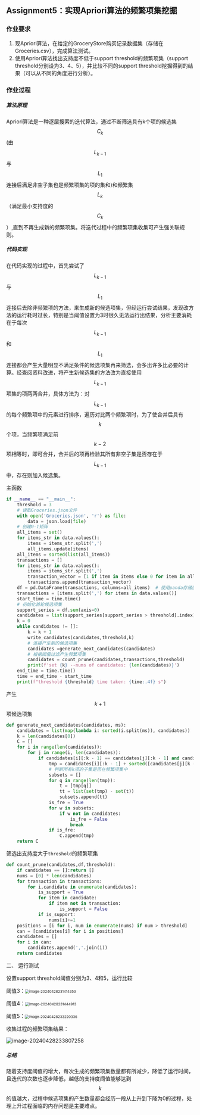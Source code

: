 ## Assignment5：实现Apriori算法的频繁项集挖掘

### 作业要求

1. 现Apriori算法，在给定的GroceryStore购买记录数据集（存储在Groceries.csv），完成算法测试。
2. 使用Apriori算法找出支持度不低于support threshold的频繁项集（support threshold分别设为3、4、5），并比较不同的support threshold挖掘得到的结果（可以从不同的角度进行分析）。

### 作业过程

##### 算法原理

Apriori算法是一种逐层搜索的迭代算法，通过不断筛选具有k个项的候选集$$C_k$$(由$$L_{k-1}$$与$$L_1$$连接后满足非空子集也是频繁项集的项的集和)和频繁集$$L_k$$（满足最小支持度的$$C_k$$）,直到不再生成新的频繁项集。将迭代过程中的频繁项集收集可产生强关联规则。

##### 代码实现

在代码实现的过程中，首先尝试了$$L_{k-1}$$与$$L_1$$连接后去除非频繁项的方法，来生成新的候选项集，但经运行尝试结果，发现改方法的运行耗时过长，特别是当阈值设置为3时很久无法运行出结果，分析主要消耗在于每次$$L_{k-1}$$和$$L_1$$连接都会产生大量明显不满足条件的候选项集再来筛选，会多出许多比必要的计算。经查阅资料改进，将产生新候选集的方法改为直接使用$$L_{k-1}$$项集的项两两合并，具体方法为：对$$L_{k-1}$$的每个频繁项中的元素进行排序，遍历对比两个频繁项时，为了使合并后具有$$k$$个项，当频繁项满足前$$k-2$$项相等时，即可合并，合并后的项再检验其所有非空子集是否存在于$$L_{k-1}$$中，存在则加入候选集。

主函数

```python
if __name__ == "__main__":
	threshold = 3
	# 读取Groceries.json文件
	with open('Groceries.json', 'r') as file:
		data = json.load(file)
	# 创建0-1矩阵
	all_items = set()
	for items_str in data.values():
		items = items_str.split(',')
		all_items.update(items)
	all_items = sorted(list(all_items))
	transactions = []
	for items_str in data.values():
		items = items_str.split(',')
		transaction_vector = [1 if item in items else 0 for item in all_items]
		transactions.append(transaction_vector)
	df = pd.DataFrame(transactions, columns=all_items)	# 使用panda存储便于操作
    transactions = [items.split(',') for items in data.values()]
	start_time = time.time()
	# 初始化首轮候选项集
	support_series = df.sum(axis=0)
	candidates = list(support_series[support_series > threshold].index)
	k = 0
	while candidates != []:
		k = k + 1
		write_candidates(candidates,threshold,k)
        # 连接产生新的候选项集
		candidates =generate_next_candidates(candidates)
        # 根据阈值过滤产生频繁项集
		candidates = count_prune(candidates,transactions,threshold)
		print(f'set {k} --nums of candidates: {len(candidates)}')
	end_time = time.time()
	time = end_time - start_time
	print(f"threshold {threshold} time taken: {time:.4f} s")
```

产生$$k+1$$项候选项集

```python
def generate_next_candidates(candidates, ms):
	candidates = list(map(lambda i: sorted(i.split(ms)), candidates))
	k = len(candidates[0])
	C = []
	for i in range(len(candidates)):
		for j in range(i, len(candidates)):
			if candidates[i][:k - 1] == candidates[j][:k - 1] and candidates[i][k - 1] != candidates[j][k - 1]:
				tmp = candidates[i][:k - 1] + sorted([candidates[j][k - 1], candidates[i][k - 1]])
				# 判断所有k项的子集是否在频繁项集中
				subsets = []
				for q in range(len(tmp)):
					t = [tmp[q]]
					tt = list(set(tmp) - set(t))
					subsets.append(tt)
				is_fre = True
				for w in subsets:
					if w not in candidates:
						is_fre = False
						break
				if is_fre:
					C.append(tmp)
	return C
```

筛选出支持度大于``threshold``的频繁项集

```python
def count_prune(candidates,df,threshold):
	if candidates == []:return []
	nums = [0] * len(candidates)
	for transaction in transactions:
		for i,candidate in enumerate(candidates):
			is_support = True
			for item in candidate:
				if item not in transaction:
					is_support = False
			if is_support:
				nums[i]+=1
	positions = [i for i, num in enumerate(nums) if num > threshold]
	can = [candidates[i] for i in positions]
	candidates = []
	for i in can:
		candidates.append(','.join(i))
	return candidates
```

二、 运行测试

设置support threshold阈值分别为3、4和5，运行比较

阈值3：<img src="https://gitee.com/e-year/images/raw/master/img/202404282338445.png" alt="image-20240428231414353" style="zoom:67%;" />

阈值4：<img src="https://gitee.com/e-year/images/raw/master/img/202404282338375.png" alt="image-20240428231444913" style="zoom:67%;" />

阈值5：<img src="https://gitee.com/e-year/images/raw/master/img/202404282338728.png" alt="image-20240428233220336" style="zoom:67%;" />

收集过程的频繁项集结果：

![image-20240428233807258](https://gitee.com/e-year/images/raw/master/img/202404282338617.png)

##### 总结

随着支持度阈值的增大，每次生成的频繁项集数量都有所减少，降低了运行时间，且迭代的次数也逐步降低，越低的支持度阈值能够达到$$k$$的值越大，过程中候选项集的产生数量都会经历一段从上升到下降为0的过程，处理上升过程面临的内存问题是主要难点。
